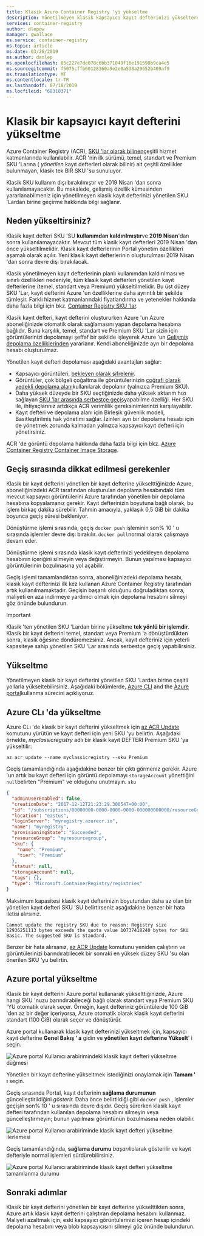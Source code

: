 ```yaml
---
title: Klasik Azure Container Registry 'yi yükseltme
description: Yönetilmeyen klasik kapsayıcı kayıt defterinizi yükselterek temel, standart ve Premium yönetilen kapsayıcı kayıt defterlerinden oluşan genişletilmiş özellik kümesinden yararlanın.
services: container-registry
author: dlepow
manager: gwallace
ms.service: container-registry
ms.topic: article
ms.date: 03/26/2019
ms.author: danlep
ms.openlocfilehash: 05c227e7de078c6bb371049f16e191598b9ca4e5
ms.sourcegitcommit: f5075cffb60128360a9e2e0a538a29652b409af9
ms.translationtype: MT
ms.contentlocale: tr-TR
ms.lasthandoff: 07/18/2019
ms.locfileid: "68310371"
---
```

# <a name="upgrade-a-classic-container-registry"></a>Klasik bir kapsayıcı kayıt defterini yükseltme

Azure Container Registry (ACR), [SKU 'lar olarak bilinen](container-registry-skus.md)çeşitli hizmet katmanlarında kullanılabilir. ACR 'nin ilk sürümü, temel, standart ve Premium SKU 'Larına ( *yönetilen* kayıt defterleri olarak bilinir) ait çeşitli özellikler bulunmayan, klasik tek BIR SKU 'su sunuluyor.

Klasik SKU kullanım dışı bırakılmıştır ve 2019 Nisan 'dan sonra kullanılamayacaktır. Bu makalede, gelişmiş özellik kümesinden yararlanabilmeniz için yönetilmeyen klasik kayıt defterinizi yönetilen SKU 'Lardan birine geçirme hakkında bilgi sağlanır.

## <a name="why-upgrade"></a>Neden yükseltirsiniz?

Klasik kayıt defteri SKU 'SU **kullanımdan kaldırılmıştır**ve **2019 Nisan**'dan sonra kullanılamayacaktır. Mevcut tüm klasik kayıt defterleri 2019 Nisan 'dan önce yükseltilmelidir. Klasik kayıt defterlerinin Portal yönetim özellikleri aşamalı olarak açılır. Yeni klasik kayıt defterlerinin oluşturulması 2019 Nisan 'dan sonra devre dışı bırakılacak.

Klasik yönetilmeyen kayıt defterlerinin planlı kullanımdan kaldırılması ve sınırlı özellikleri nedeniyle, tüm klasik kayıt defterleri yönetilen kayıt defterlerine (temel, standart veya Premium) yükseltilmelidir. Bu üst düzey SKU 'Lar, kayıt defterini Azure 'un özelliklerine daha ayrıntılı bir şekilde tümleşir. Farklı hizmet katmanlarındaki fiyatlandırma ve yetenekler hakkında daha fazla bilgi için bkz. [Container Registry SKU 'lar](container-registry-skus.md).

Klasik kayıt defteri, kayıt defterini oluştururken Azure 'un Azure aboneliğinizde otomatik olarak sağlamasını yapan depolama hesabına bağlıdır. Buna karşılık, temel, standart ve Premium SKU 'Lar sizin için görüntülerinizi depolamayı şeffaf bir şekilde işleyerek Azure 'un [Gelişmiş depolama özelliklerinden](container-registry-storage.md) yararlanır. Kendi aboneliğinizde ayrı bir depolama hesabı oluşturulmaz.

Yönetilen kayıt defteri depolaması aşağıdaki avantajları sağlar:

* Kapsayıcı görüntüleri, [bekleyen olarak şifrelenir](container-registry-storage.md#encryption-at-rest).
* Görüntüler, çok bölgeli çoğaltma ile görüntülerinizin [coğrafi olarak yedekli depolama alanı](container-registry-storage.md#geo-redundant-storage)kullanılarak depolanır (yalnızca Premium SKU).
* Daha yüksek düzeyde bir SKU seçtiğinizde daha yüksek aktarım hızı sağlayan [SKU 'lar arasında serbestçe geçiş](container-registry-skus.md#changing-skus)yapabilme özelliği. Her SKU ile, ihtiyaçlarınız artdıkça ACR verimlilik gereksinimlerinizi karşılayabilir.
* Kayıt defteri ve depolama alanı için Birleşik güvenlik modeli, Basitleştirilmiş hak yönetimi sağlar. İzinleri ayrı bir depolama hesabı için de yönetmek zorunda kalmadan yalnızca kapsayıcı kayıt defteri için yönetirsiniz.

ACR 'de görüntü depolama hakkında daha fazla bilgi için bkz. [Azure Container Registry Container Image Storage](container-registry-storage.md).

## <a name="migration-considerations"></a>Geçiş sırasında dikkat edilmesi gerekenler

Klasik bir kayıt defterini yönetilen bir kayıt defterine yükselttiğinizde Azure, aboneliğinizdeki ACR tarafından oluşturulan depolama hesabındaki tüm mevcut kapsayıcı görüntülerini Azure tarafından yönetilen bir depolama hesabına kopyalamanız gerekir. Kayıt defterinizin boyutuna bağlı olarak, bu işlem birkaç dakika sürebilir. Tahmin amacıyla, yaklaşık 0,5 GiB bir dakika boyunca geçiş süresi bekleniyor.

Dönüştürme işlemi sırasında, geçiş `docker push` işleminin son% 10 ' u sırasında işlemler devre dışı bırakılır. `docker pull`normal olarak çalışmaya devam eder.

Dönüştürme işlemi sırasında klasik kayıt defterinizi yedekleyen depolama hesabının içeriğini silmeyin veya değiştirmeyin. Bunun yapılması kapsayıcı görüntülerinin bozulmasına yol açabilir.

Geçiş işlemi tamamlandıktan sonra, aboneliğinizdeki depolama hesabı, klasik kayıt defterinizi ilk kez kullanan Azure Container Registry tarafından artık kullanılmamaktadır. Geçişin başarılı olduğunu doğruladıktan sonra, maliyeti en aza indirmeye yardımcı olmak için depolama hesabını silmeyi göz önünde bulundurun.

>[!IMPORTANT]
> Klasik 'ten yönetilen SKU 'Lardan birine yükseltme **tek yönlü bir işlemdir**. Klasik bir kayıt defterini temel, standart veya Premium 'a dönüştürdükten sonra, klasik öğesine döndüremezsiniz. Ancak, kayıt defteriniz için yeterli kapasiteye sahip yönetilen SKU 'Lar arasında serbestçe geçiş yapabilirsiniz.

## <a name="how-to-upgrade"></a>Yükseltme

Yönetilmeyen klasik bir kayıt defterini yönetilen SKU 'Lardan birine çeşitli yollarla yükseltebilirsiniz. Aşağıdaki bölümlerde, [Azure CLI][azure-cli] and the [Azure portal][azure-portal]kullanma sürecini açıklıyoruz.

## <a name="upgrade-in-azure-cli"></a>Azure CLı 'da yükseltme

Azure CLı 'de klasik bir kayıt defterini yükseltmek için [az ACR Update][az-acr-update] komutunu yürütün ve kayıt defteri için yeni SKU 'yu belirtin. Aşağıdaki örnekte, *myclassicregistry* adlı bir klasik kayıt DEFTERI Premium SKU 'ya yükseltilir:

```azurecli-interactive
az acr update --name myclassicregistry --sku Premium
```

Geçiş tamamlandığında aşağıdakine benzer bir çıktı görmeniz gerekir. Azure 'un artık bu kayıt defteri için görüntü depolamayı `storageAccount` yönettiğini `null`belirten "Premium" ve olduğunu unutmayın. `sku`

```JSON
{
  "adminUserEnabled": false,
  "creationDate": "2017-12-12T21:23:29.300547+00:00",
  "id": "/subscriptions/00000000-0000-0000-0000-000000000000/resourceGroups/myresourcegroup/providers/Microsoft.ContainerRegistry/registries/myregistry",
  "location": "eastus",
  "loginServer": "myregistry.azurecr.io",
  "name": "myregistry",
  "provisioningState": "Succeeded",
  "resourceGroup": "myresourcegroup",
  "sku": {
    "name": "Premium",
    "tier": "Premium"
  },
  "status": null,
  "storageAccount": null,
  "tags": {},
  "type": "Microsoft.ContainerRegistry/registries"
}
```

Maksimum kapasitesi klasik kayıt defterinizin boyutundan daha az olan bir yönetilen kayıt defteri SKU 'SU belirtirseniz aşağıdakine benzer bir hata iletisi alırsınız.

`Cannot update the registry SKU due to reason: Registry size 12936251113 bytes exceeds the quota value 10737418240 bytes for SKU Basic. The suggested SKU is Standard.`

Benzer bir hata alırsanız, [az ACR Update][az-acr-update] komutunu yeniden çalıştırın ve görüntülerinizi barındırabilecek bir sonraki en yüksek düzey SKU 'su olan önerilen SKU 'yu belirtin.

## <a name="upgrade-in-azure-portal"></a>Azure portal yükseltme

Klasik bir kayıt defterini Azure portal kullanarak yükselttiğinizde, Azure hangi SKU 'nuzu barındırabileceği bağlı olarak standart veya Premium SKU 'YU otomatik olarak seçer. Örneğin, kayıt defteriniz görüntülerde 100 GiB 'den az bir değer içeriyorsa, Azure otomatik olarak klasik kayıt defterini standart (100 GiB) olarak seçer ve dönüştürür.

Azure portal kullanarak klasik kayıt defterinizi yükseltmek için, kapsayıcı kayıt defterine **Genel Bakış ' a** gidin ve **yönetilen kayıt defterine Yükselt**' i seçin.

![Azure portal Kullanıcı arabirimindeki klasik kayıt defteri yükseltme düğmesi][update-classic-01-upgrade]

Yönetilen bir kayıt defterine yükseltmek istediğinizi onaylamak için **Tamam ' ı** seçin.

Geçiş sırasında Portal, kayıt defterinin **sağlama durumunun** güncelleştirildiğini *gösterir.* Daha önce belirtildiği gibi `docker push` , işlemler geçişin son% 10 ' u sırasında devre dışıdır. Geçiş sürerken klasik kayıt defteri tarafından kullanılan depolama hesabını silmeyin veya güncelleştirmeyin; bunun yapılması görüntünün bozulmasına neden olabilir.

![Azure portal Kullanıcı arabiriminde klasik kayıt defteri yükseltme ilerlemesi][update-classic-03-updating]

Geçiş tamamlandığında, **sağlama durumu** *başarılı*olarak gösterilir ve kayıt defteriyle normal işlemleri sürdürebilirsiniz.

![Azure portal Kullanıcı arabiriminde klasik kayıt defteri yükseltme tamamlanma durumu][update-classic-04-updated]

## <a name="next-steps"></a>Sonraki adımlar

Klasik bir kayıt defterini yönetilen bir kayıt defterine yükselttikten sonra, Azure artık klasik kayıt defterini çalıştıran depolama hesabını kullanmaz. Maliyeti azaltmak için, eski kapsayıcı görüntülerinizi içeren hesap içindeki depolama hesabını veya blob kapsayıcısını silmeyi göz önünde bulundurun.

<!-- IMAGES -->
[update-classic-01-upgrade]: ./media/container-registry-upgrade/update-classic-01-upgrade.png
[update-classic-02-confirm]: ./media/container-registry-upgrade/update-classic-02-confirm.png
[update-classic-03-updating]: ./media/container-registry-upgrade/update-classic-03-updating.png
[update-classic-04-updated]: ./media/container-registry-upgrade/update-classic-04-updated.png

<!-- LINKS - internal -->
[az-acr-update]: /cli/azure/acr#az-acr-update
[azure-cli]: /cli/azure/install-azure-cli
[azure-portal]: https://portal.azure.com